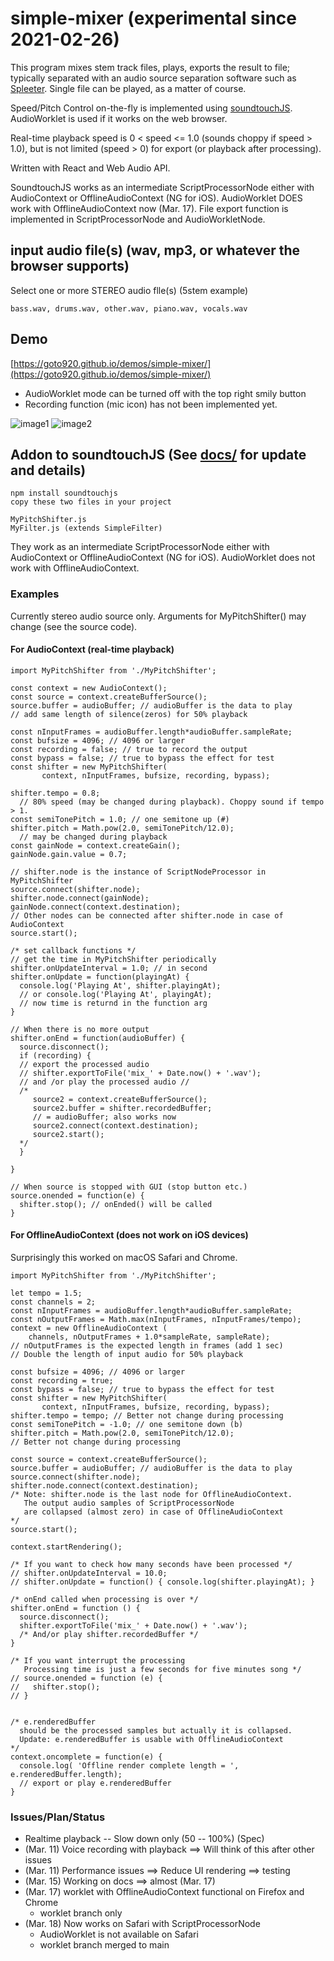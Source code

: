 # simple-mixer (experimental since 2021-02-26)

This program mixes stem track files, plays, exports the
result to file;
typically separated with an audio source separation software such as 
[Spleeter](https://github.com/deezer/spleeter/).
Single file can be played, as a matter of course.

Speed/Pitch Control on-the-fly is implemented 
using [soundtouchJS](https://github.com/cutterbl/SoundTouchJS).
AudioWorklet is used if it works on the web browser.

Real-time playback speed is 0 < speed <= 1.0 (sounds choppy if speed > 1.0), 
but is not limited (speed > 0) for export (or playback after processing).

Written with React and Web Audio API.

SoundtouchJS works as an intermediate ScriptProcessorNode 
either with AudioContext or OfflineAudioContext (NG for iOS).
AudioWorklet DOES work with OfflineAudioContext now (Mar. 17).
File export function is implemented in ScriptProcessorNode and
AudioWorkletNode.

## input audio file(s) (wav, mp3, or whatever the browser supports)

Select one or more STEREO audio flle(s) (5stem example)

`
bass.wav, drums.wav, other.wav, piano.wav, vocals.wav
`
## Demo 

[https://goto920.github.io/demos/simple-mixer/](https://goto920.github.io/demos/simple-mixer/)

- AudioWorklet mode can be turned off with the top right smily button
- Recording function (mic icon) has not been implemented yet.

![image1](images/simple-mixer.png)
![image2](images/simple-mixer-config.png)

## Addon to soundtouchJS (See [docs/](./docs/) for update and details)

```
npm install soundtouchjs
copy these two files in your project

MyPitchShifter.js
MyFilter.js (extends SimpleFilter)
```

They work as an intermediate ScriptProcessorNode either with AudioContext 
or OfflineAudioContext (NG for iOS).
AudioWorklet does not work with OfflineAudioContext.

### Examples
Currently stereo audio source only.
Arguments for MyPitchShifter() may change (see the source code).

#### For AudioContext (real-time playback)
```
import MyPitchShifter from './MyPitchShifter';

const context = new AudioContext();
const source = context.createBufferSource();
source.buffer = audioBuffer; // audioBuffer is the data to play 
// add same length of silence(zeros) for 50% playback 

const nInputFrames = audioBuffer.length*audioBuffer.sampleRate;
const bufsize = 4096; // 4096 or larger
const recording = false; // true to record the output
const bypass = false; // true to bypass the effect for test 
const shifter = new MyPitchShifter(
       context, nInputFrames, bufsize, recording, bypass);

shifter.tempo = 0.8; 
  // 80% speed (may be changed during playback). Choppy sound if tempo > 1.
const semiTonePitch = 1.0; // one semitone up (#)
shifter.pitch = Math.pow(2.0, semiTonePitch/12.0); 
  // may be changed during playback
const gainNode = context.createGain();
gainNode.gain.value = 0.7;

// shifter.node is the instance of ScriptNodeProcessor in MyPitchShifter
source.connect(shifter.node); 
shifter.node.connect(gainNode);
gainNode.connect(context.destination);
// Other nodes can be connected after shifter.node in case of AudioContext
source.start();

/* set callback functions */
// get the time in MyPitchShifter periodically
shifter.onUpdateInterval = 1.0; // in second
shifter.onUpdate = function(playingAt) { 
  console.log('Playing At', shifter.playingAt);
  // or console.log('Playing At', playingAt);
  // now time is returnd in the function arg 
}

// When there is no more output
shifter.onEnd = function(audioBuffer) { 
  source.disconnect();
  if (recording) {
  // export the processed audio
  // shifter.exportToFile('mix_' + Date.now() + '.wav'); 
  // and /or play the processed audio //
  /*
     source2 = context.createBufferSource(); 
     source2.buffer = shifter.recordedBuffer;
     // = audioBuffer; also works now
     source2.connect(context.destination);
     source2.start();
  */
  }

}

// When source is stopped with GUI (stop button etc.)
source.onended = function(e) {
  shifter.stop(); // onEnded() will be called
}

```

#### For OfflineAudioContext (does not work on iOS devices)
Surprisingly this worked on macOS Safari and Chrome.

```
import MyPitchShifter from './MyPitchShifter';

let tempo = 1.5; 
const channels = 2;
const nInputFrames = audioBuffer.length*audioBuffer.sampleRate;
const nOutputFrames = Math.max(nInputFrames, nInputFrames/tempo);
context = new OfflineAudioContext (
    channels, nOutputFrames + 1.0*sampleRate, sampleRate);
// nOutputFrames is the expected length in frames (add 1 sec)
// Double the length of input audio for 50% playback

const bufsize = 4096; // 4096 or larger
const recording = true; 
const bypass = false; // true to bypass the effect for test 
const shifter = new MyPitchShifter(
       context, nInputFrames, bufsize, recording, bypass);
shifter.tempo = tempo; // Better not change during processing 
const semiTonePitch = -1.0; // one semitone down (b)
shifter.pitch = Math.pow(2.0, semiTonePitch/12.0); 
// Better not change during processing 

const source = context.createBufferSource();
source.buffer = audioBuffer; // audioBuffer is the data to play 
source.connect(shifter.node); 
shifter.node.connect(context.destination);
/* Note: shifter.node is the last node for OfflineAudioContext. 
   The output audio samples of ScriptProcessorNode 
   are collapsed (almost zero) in case of OfflineAudioContext
*/
source.start(); 

context.startRendering();

/* If you want to check how many seconds have been processed */
// shifter.onUpdateInterval = 10.0; 
// shifter.onUpdate = function() { console.log(shifter.playingAt); }

/* onEnd called when processing is over */
shifter.onEnd = function () {
  source.disconnect();
  shifter.exportToFile('mix_' + Date.now() + '.wav');
  /* And/or play shifter.recordedBuffer */
}

/* If you want interrupt the processing 
   Processing time is just a few seconds for five minutes song */
// source.onended = function (e) { 
//   shifter.stop(); 
// }


/* e.renderedBuffer 
  should be the processed samples but actually it is collapsed.
  Update: e.renderedBuffer is usable with OfflineAudioContext
*/
context.oncomplete = function(e) {
  console.log( 'Offline render complete length = ', e.renderedBuffer.length);
  // export or play e.renderedBuffer
}

```

### Issues/Plan/Status
- Realtime playback -- Slow down only (50 -- 100%) (Spec)
- (Mar. 11) Voice recording with playback ==> Will think of this after other issues
- (Mar. 11) Performance issues ==> Reduce UI rendering ==> testing
- (Mar. 15) Working on docs ==> almost (Mar. 17)
- (Mar. 17) worklet with OfflineAudioContext functional on Firefox and Chrome
  - worklet branch only
- (Mar. 18) Now works on Safari with ScriptProcessorNode
  - AudioWorklet is not available on Safari
  - worklet branch merged to main
